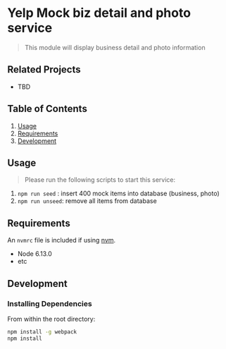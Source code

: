# Yelp Mock biz detail and photo service

> This module will display business detail and photo information

## Related Projects

  - TBD
  

## Table of Contents

1. [Usage](#Usage)
1. [Requirements](#requirements)
1. [Development](#development)

## Usage

> Please run the following scripts to start this service:
1. `npm run seed` : insert 400 mock items into database (business, photo)
2. `npm run unseed`: remove all items from database

## Requirements

An `nvmrc` file is included if using [nvm](https://github.com/creationix/nvm).

- Node 6.13.0
- etc

## Development

### Installing Dependencies

From within the root directory:

```sh
npm install -g webpack
npm install
```

